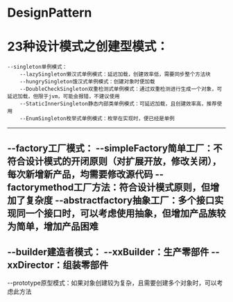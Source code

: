 # DesignPattern
# 23种设计模式之创建型模式： #

	--singleton单例模式：
		--lazySingleton懒汉式单例模式：延迟加载，创建效率低，需要同步整个方法块
		--hungrySingleton饿汉式单例模式：创建对象时便加载
		--DoubleCheckSingleton双重检测式单例模式：通过双重检测进行生成一个对象，可延迟加载，但限于jvm，可能会报错，不建议使用
		--StaticInnerSingleton静态内部类单例模式：可延迟加载，且创建效率高，推荐使用
		--EnumSingleton枚举式单例模式：枚举在实现时，便已经是单例
  ---
  --factory工厂模式：
    --simpleFactory简单工厂：不符合设计模式的开闭原则（对扩展开放，修改关闭），每次新增新产品，均需要修改源代码
    --factorymethod工厂方法：符合设计模式原则，但增加了复杂度
    --abstractfactory抽象工厂：多个接口实现同一个接口时，可以考虑使用抽象，但增加产品族较为简单，增加产品困难
  ---
  --builder建造者模式：
    --xxBuilder：生产零部件
    --xxDirector：组装零部件
  ---
  --prototype原型模式：如果对象创建较为复杂，且需要创建多个对象时，可以考虑此方法
